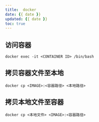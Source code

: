 ```yaml
---
title:  docker
date: {{ date }}
updated: {{ date }}
toc: true
---
```



## 访问容器

`docker exec -it <CONTAINER ID> /bin/bash`

## 拷贝容器文件至本地

`docker cp <IMAGE>:<容器路径> <本地路径>`

## 拷贝本地文件至容器

`docker cp <本地文件> <IMAGE>:<容器路径>`


